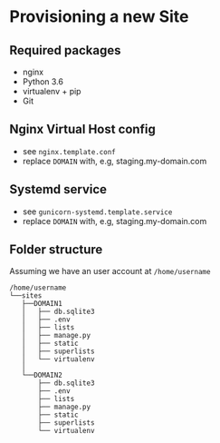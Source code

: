 Provisioning a new Site
=======================

## Required packages

* nginx
* Python 3.6
* virtualenv + pip
* Git

## Nginx Virtual Host config

* see `nginx.template.conf`
* replace `DOMAIN` with, e.g, staging.my-domain.com

## Systemd service

* see `gunicorn-systemd.template.service`
* replace `DOMAIN` with, e.g, staging.my-domain.com

## Folder structure

Assuming we have an user account at `/home/username`

```
/home/username
└──sites
   ├──DOMAIN1
   │   ├── db.sqlite3
   │   ├── .env
   │   ├── lists
   │   ├── manage.py
   │   ├── static
   │   ├── superlists
   │   └── virtualenv
   │ 
   └──DOMAIN2
       ├── db.sqlite3
       ├── .env
       ├── lists
       ├── manage.py
       ├── static
       ├── superlists
       └── virtualenv
```